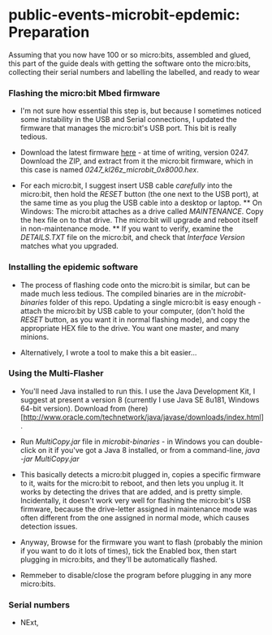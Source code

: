 # public-events-microbit-epdemic: Preparation

Assuming that you now have 100 or so micro:bits, assembled and glued,
this part of the guide deals with getting the software onto the 
micro:bits, collecting their serial numbers and labelling the 
labelled, and ready to wear

### Flashing the micro:bit Mbed firmware

* I'm not sure how essential this step is, but because I sometimes
noticed some instability in the USB and Serial connections, I
updated the firmware that manages the micro:bit's USB port. This bit is really tedious.

* Download the latest firmware [here](https://github.com/ARMmbed/DAPLink/releases) -
at time of writing, version 0247. Download the ZIP, and extract from it the
micro:bit firmware, which in this case is named _0247_kl26z_microbit_0x8000.hex_.

* For each micro:bit, I suggest insert USB cable _carefully_ into the
micro:bit, then hold the _RESET_ button (the one next to the USB port), at the same
time as you plug the USB cable into a desktop or laptop. 
** On Windows: The micro:bit attaches as a drive called _MAINTENANCE_. Copy the hex file on to that drive. 
The micro:bit will upgrade and reboot itself in non-maintenance mode.
** If you want to verify, examine the _DETAILS.TXT_ file on the micro:bit, and check
that _Interface Version_ matches what you upgraded.

### Installing the epidemic software

* The process of flashing code onto the micro:bit is similar, but can be made
much less tedious. The compiled binaries are in the _microbit-binaries_ folder of
this repo. Updating a single micro:bit is easy enough - attach the micro:bit by USB cable to
your computer, (don't hold the _RESET_ button, as you want it in normal flashing mode), and
copy the appropriate HEX file to the drive. You want one master, and many minions. 

* Alternatively, I wrote a tool to make this a bit easier...

### Using the Multi-Flasher

* You'll need Java installed to run this. I use the Java Development Kit, I suggest at
present a version 8 (currently I use Java SE 8u181, Windows 64-bit version). Download
from (here)[http://www.oracle.com/technetwork/java/javase/downloads/index.html]. 

* Run _MultiCopy.jar_ file in _microbit-binaries_ - in Windows you can double-click on it
if you've got a Java 8 installed, or from a command-line, _java -jar MultiCopy.jar_

* This basically detects a micro:bit plugged in, copies a specific firmware to it, waits
for the micro:bit to reboot, and then lets you unplug it. It works by detecting the drives
that are added, and is pretty simple. Incidentally, it doesn't work very well for flashing
the micro:bit's USB firmware, because the drive-letter assigned in maintenance mode was
often different from the one assigned in normal mode, which causes detection issues.

* Anyway, Browse for the firmware you want to flash (probably the minion if you want
to do it lots of times), tick the Enabled box, then start plugging in micro:bits, and
they'll be automatically flashed.

* Remmeber to disable/close the program before plugging in any more micro:bits.

### Serial numbers

* NExt, 

